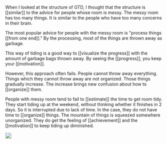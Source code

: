 
When I looked at the structure of GTD, I thought that the structure is [[similar]] to the advice for people whose room is messy. The messy room has too many things. It is similar to the people who have too many concerns in their brain.

The most popular advice for people with the messy room is "process things [[from one end]]." By the processing, most of the things are thrown away as garbage.

This way of tiding is a good way to [[visualize the progress]] with the amount of garbage bags thrown away. By seeing the [[progress]], you keep your [[motivation]].

However, this approach often fails. People cannot throw away everything.
Things which they cannot throw away are not organized. Those things gradually increase. The increase brings new confusion about how to [[organize]] them.

People with messy room tend to fail to [[estimate]] the time to get room tidy. They start tiding up at the weekend, without thinking whether it finishes in 2 days. So it is interrupted due to lack of time. In the case, they do not have time to [[organize]] things. The mountain of things is squeezed somewhere unorganized. They do get the feeling of [[achievement]] and the [[motivation]] to keep tiding up diminished.

<img src='https://scrapbox.io/api/pages/nishio/en/icon' alt='en.icon' height="19.5"/>